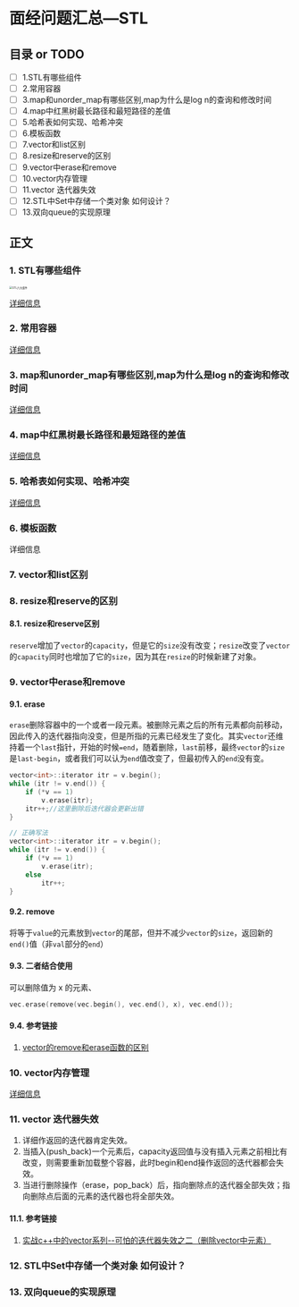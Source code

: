 # 面经问题汇总—STL
## 目录 or TODO
- [ ] 1.STL有哪些组件
- [ ] 2.常用容器
- [ ] 3.map和unorder_map有哪些区别,map为什么是log n的查询和修改时间
- [ ] 4.map中红黑树最长路径和最短路径的差值
- [ ] 5.哈希表如何实现、哈希冲突
- [ ] 6.模板函数
- [ ] 7.vector和list区别
- [ ] 8.resize和reserve的区别
- [ ] 9.vector中erase和remove
- [ ] 10.vector内存管理
- [ ] 11.vector 迭代器失效
- [ ] 12.STL中Set中存储一个类对象 如何设计？
- [ ] 13.双向queue的实现原理
## 正文

### 1. STL有哪些组件

<img src="https://images.961110.xyz/images/2021/09/27/STL.png" alt="STL六大组件" style="zoom: 33%;" />

[详细信息](https://github.com/CNJasonChio/Interview-oriented-Notes/blob/master/2.%20C%2B%2B/STL%E5%85%AD%E5%A4%A7%E7%BB%84%E4%BB%B6/STL%E5%85%AD%E5%A4%A7%E7%BB%84%E4%BB%B6.md)

### 2. 常用容器

[详细信息](https://github.com/CNJasonChio/Interview-oriented-Notes/blob/master/2.%20C%2B%2B/STL%E5%85%AD%E5%A4%A7%E7%BB%84%E4%BB%B6/7.%20STL%E5%AE%B9%E5%99%A8.md)

### 3. map和unorder_map有哪些区别,map为什么是log n的查询和修改时间

[详细信息](https://github.com/CNJasonChio/Interview-oriented-Notes/blob/master/2.%20C%2B%2B/STL%E5%85%AD%E5%A4%A7%E7%BB%84%E4%BB%B6/7.%20STL%E5%AE%B9%E5%99%A8.md)

### 4. map中红黑树最长路径和最短路径的差值

[详细信息](https://github.com/CNJasonChio/Interview-oriented-Notes/blob/master/2.%20C%2B%2B/STL%E5%85%AD%E5%A4%A7%E7%BB%84%E4%BB%B6/7.%20STL%E5%AE%B9%E5%99%A8.md)

### 5. 哈希表如何实现、哈希冲突

[详细信息](https://github.com/CNJasonChio/Interview-oriented-Notes/blob/jason_dev/2.%20C%2B%2B/1.%20%E9%9D%A2%E7%BB%8F%E9%97%AE%E9%A2%98%E6%B1%87%E6%80%BB/%E5%93%88%E5%B8%8C%E8%A1%A8%E5%A6%82%E4%BD%95%E5%AE%9E%E7%8E%B0%E3%80%81%E5%93%88%E5%B8%8C%E5%86%B2%E7%AA%81.md)

### 6. 模板函数

详细信息

### 7. vector和list区别



### 8. resize和reserve的区别

#### 8.1. resize和reserve区别

`reserve`增加了`vector`的`capacity`，但是它的`size`没有改变；`resize`改变了`vector`的`capacity`同时也增加了它的`size`，因为其在`resize`的时候新建了对象。

### 9. vector中erase和remove

#### 9.1. erase

`erase`删除容器中的一个或者一段元素。被删除元素之后的所有元素都向前移动，因此传入的迭代器指向没变，但是所指的元素已经发生了变化。其实`vector`还维持着一个`last`指针，开始的时候`=end`，随着删除，`last`前移，最终`vector`的`size`是`last-begin`，或者我们可以认为`end`值改变了，但最初传入的`end`没有变。

```c++
vector<int>::iterator itr = v.begin();
while (itr != v.end()) {
    if (*v == 1)
        v.erase(itr);
    itr++;//这里删除后迭代器会更新出错
}

// 正确写法
vector<int>::iterator itr = v.begin();
while (itr != v.end()) {
    if (*v == 1)
        v.erase(itr);
    else
        itr++;
}
```

#### 9.2. remove

将等于`value`的元素放到`vector`的尾部，但并不减少`vector`的`size`，返回新的`end()`值（非`val`部分的`end`）

#### 9.3. 二者结合使用

可以删除值为 x 的元素、

```c++
vec.erase(remove(vec.begin(), vec.end(), x), vec.end());
```

#### 9.4. 参考链接

1. [vector的remove和erase函数的区别](https://blog.csdn.net/xzymmd/article/details/83652726)

### 10. vector内存管理

[详细信息](https://github.com/CNJasonChio/Interview-oriented-Notes/blob/jason_dev/2.%20C%2B%2B/1.%20%E9%9D%A2%E7%BB%8F%E9%97%AE%E9%A2%98%E6%B1%87%E6%80%BB/vector%E5%86%85%E5%AD%98%E7%AE%A1%E7%90%86.md)

### 11. vector 迭代器失效

1. 详细作返回的迭代器肯定失效。
2. 当插入(push_back)一个元素后，capacity返回值与没有插入元素之前相比有改变，则需要重新加载整个容器，此时begin和end操作返回的迭代器都会失效。
3. 当进行删除操作（erase，pop_back）后，指向删除点的迭代器全部失效；指向删除点后面的元素的迭代器也将全部失效。

#### 11.1. 参考链接

1. [实战c++中的vector系列--可怕的迭代器失效之二（删除vector中元素）](https://dabaojian.blog.csdn.net/article/details/50334503)

### 12. STL中Set中存储一个类对象 如何设计？



### 13. 双向queue的实现原理

